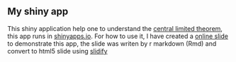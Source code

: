 ## My shiny app  
This shiny application help one to understand the [central limited theorem](https://en.wikipedia.org/wiki/Central_limit_theorem), this app runs in [shinyapps.io](https://adalee.shinyapps.io/central_limited_theorem). For how to use it, I have created a [online slide](http://adalee2future.github.io/shiny-app/) to demonstrate this app, the slide was writen by r markdown (Rmd) and convert to html5 slide using [slidify](http://slidify.github.io/)
